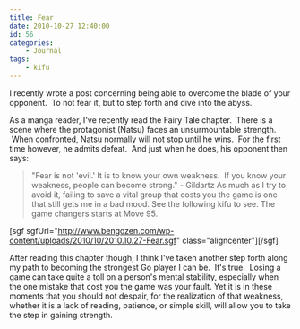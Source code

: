 ```yaml
---
title: Fear
date: 2010-10-27 12:40:00
id: 56
categories:
	- Journal
tags:
	- kifu
---
```


I recently wrote a post concerning being able to overcome the blade of your opponent.  To not fear it, but to step forth and dive into the abyss.

As a manga reader, I've recently read the Fairy Tale chapter.  There is a scene where the protagonist (Natsu) faces an unsurmountable strength.  When confronted, Natsu normally will not stop until he wins.  For the first time however, he admits defeat.  And just when he does, his opponent then says:
> "Fear is not 'evil.' It is to know your own weakness.  If you know your weakness, people can become strong." - Gildartz
As much as I try to avoid it, failing to save a vital group that costs you the game is one that still gets me in a bad mood. See the following kifu to see. The game changers starts at Move 95.

<!--more-->

[sgf sgfUrl="http://www.bengozen.com/wp-content/uploads/2010/10/2010.10.27-Fear.sgf" class="aligncenter"][/sgf]

After reading this chapter though, I think I've taken another step forth along my path to becoming the strongest Go player I can be.  It's true.  Losing a game can take quite a toll on a person's mental stability, especially when the one mistake that cost you the game was your fault. Yet it is in these moments that you should not despair, for the realization of that weakness, whether it is a lack of reading, patience, or simple skill, will allow you to take the step in gaining strength.